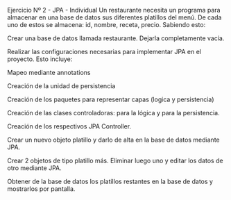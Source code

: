 Ejercicio Nº 2 - JPA - Individual
Un restaurante necesita un programa para almacenar en una base de datos sus diferentes platillos del menú. De cada uno de estos se almacena: id, nombre, receta, precio.
Sabiendo esto:


Crear una base de datos llamada restaurante. Dejarla completamente vacía.


Realizar las configuraciones necesarias para implementar JPA en el proyecto. Esto incluye:


Mapeo mediante annotations


Creación de la unidad de persistencia


Creación de los paquetes para representar capas (logica y persistencia)


Creación de las clases controladoras: para la lógica y para la persistencia.


Creación de los respectivos JPA Controller.


Crear un nuevo objeto platillo y darlo de alta en la base de datos mediante JPA.


Crear 2 objetos de tipo platillo más. Eliminar luego uno y editar los datos de otro mediante JPA.


Obtener de la base de datos los platillos restantes en la base de datos y mostrarlos por pantalla.